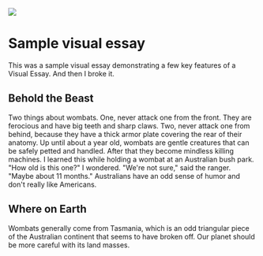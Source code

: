 <a href="https://juncture-digital.org"><img src="https://juncture-digital.org/images/ve-button.png"></a>

<param ve-config 
       title="The News for Marsupials"
       author="I.M.A. Wombat"
       banner="https://iiif.juncture-digital.org/banner/?url=https://upload.wikimedia.org/wikipedia/commons/6/6e/Vombatus_ursinus_%28Wombat_in_snow%29.jpg" 
       layout="vtl">

<!-- Entities discussed throughout the essay are typically defined before the essay text and
     are thus available in all text.  Entity identifiers (QIDs) can be found in either
     Wikipedia or Wikidata (https://www.wikidata.org)> -->
<param ve-entity title="wombat" eid="Q23175"> <!-- Vombatus ursinus -->
<param ve-entity title="Tasmania" eid="Q34366"> <!-- Tazzie -->

# Sample visual essay

This was a sample visual essay demonstrating a few key features of a Visual Essay.  And then I broke it.

## Behold the Beast

Two things about wombats.  One, never attack one from the front.  They are ferocious and have big teeth and sharp claws.  Two, never attack one from behind, because they have a thick armor plate covering the rear of their anatomy.  Up until about a year old, wombats are gentle creatures that can be safely petted and handled.  After that they become mindless killing machines.  I learned this while holding a wombat at an Australian bush park.  "How old is this one?" I wondered.  "We're not sure," said the ranger.  "Maybe about 11 months."  Australians have an odd sense of humor and don't really like Americans.
<param ve-image 
       label="V. ursinus" 
       description="Your basic wombat" 
       license="public domain" 
       url="https://upload.wikimedia.org/wikipedia/commons/1/18/Vombatus_ursinus_-Maria_Island_National_Park.jpg">

## Where on Earth
Wombats generally come from Tasmania, which is an odd triangular piece of the Australian continent that seems to have broken off.  Our planet should be more careful with its land masses.
<param ve-map center="-42,147" zoom="7">

